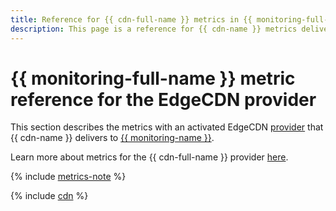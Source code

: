 ```yaml
---
title: Reference for {{ cdn-full-name }} metrics in {{ monitoring-full-name }}
description: This page is a reference for {{ cdn-name }} metrics delivered to {{ monitoring-full-name }}.
---
```


# {{ monitoring-full-name }} metric reference for the EdgeCDN provider

This section describes the metrics with an activated EdgeCDN [provider](./concepts/providers.md) that {{ cdn-name }} delivers to [{{ monitoring-name }}](../monitoring/).

Learn more about metrics for the {{ cdn-full-name }} provider [here](metrics-yc.md).

{% include [metrics-note](../_includes/cdn/metrics-note.md) %}

{% include [cdn](../_includes/monitoring/metrics-ref/cdn.md) %}